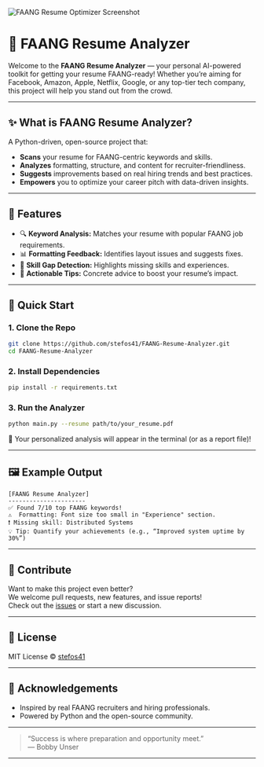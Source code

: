 ![FAANG Resume Optimizer Screenshot](looks)

# 🚀 FAANG Resume Analyzer

Welcome to the **FAANG Resume Analyzer** — your personal AI-powered toolkit for getting your resume FAANG-ready! Whether you’re aiming for Facebook, Amazon, Apple, Netflix, Google, or any top-tier tech company, this project will help you stand out from the crowd.

---

## ✨ What is FAANG Resume Analyzer?

A Python-driven, open-source project that:
- **Scans** your resume for FAANG-centric keywords and skills.
- **Analyzes** formatting, structure, and content for recruiter-friendliness.
- **Suggests** improvements based on real hiring trends and best practices.
- **Empowers** you to optimize your career pitch with data-driven insights.

---

## 🎯 Features

- 🔍 **Keyword Analysis:** Matches your resume with popular FAANG job requirements.
- 📊 **Formatting Feedback:** Identifies layout issues and suggests fixes.
- 🧠 **Skill Gap Detection:** Highlights missing skills and experiences.
- 📝 **Actionable Tips:** Concrete advice to boost your resume’s impact.

---

## 🚦 Quick Start

### 1. Clone the Repo

```bash
git clone https://github.com/stefos41/FAANG-Resume-Analyzer.git
cd FAANG-Resume-Analyzer
```

### 2. Install Dependencies

```bash
pip install -r requirements.txt
```

### 3. Run the Analyzer

```bash
python main.py --resume path/to/your_resume.pdf
```

🌟 Your personalized analysis will appear in the terminal (or as a report file)!

---

## 🖼️ Example Output

```
[FAANG Resume Analyzer]
----------------------
✅ Found 7/10 top FAANG keywords!
⚠️  Formatting: Font size too small in "Experience" section.
❗ Missing skill: Distributed Systems
💡 Tip: Quantify your achievements (e.g., “Improved system uptime by 30%”)
```

---

## 🤝 Contribute

Want to make this project even better?  
We welcome pull requests, new features, and issue reports!  
Check out the [issues](https://github.com/stefos41/FAANG-Resume-Analyzer/issues) or start a new discussion.

---

## 📄 License

MIT License © [stefos41](https://github.com/stefos41)

---

## 🙏 Acknowledgements

- Inspired by real FAANG recruiters and hiring professionals.
- Powered by Python and the open-source community.

---

> “Success is where preparation and opportunity meet.”  
> — Bobby Unser

---
